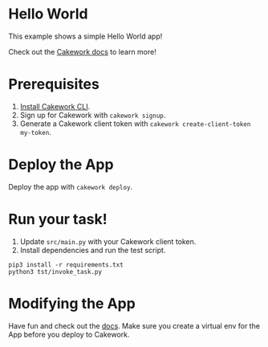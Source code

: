 # Hello World

This example shows a simple Hello World app!

Check out the [Cakework docs](https://docs.cakework.com/) to learn more!

# Prerequisites
1. [Install Cakework CLI](https://docs.cakework.com/reference/cli/installation).
2. Sign up for Cakework with ```cakework signup```.
3. Generate a Cakework client token with ```cakework create-client-token my-token```.

# Deploy the App
Deploy the app with ```cakework deploy```.

# Run your task!
1. Update ```src/main.py``` with your Cakework client token.
2. Install dependencies and run the test script.

```
pip3 install -r requirements.txt
python3 tst/invoke_task.py
```

# Modifying the App
Have fun and check out the [docs](https://docs.cakework.com/). Make sure you create a virtual env for the App before you deploy to Cakework.

